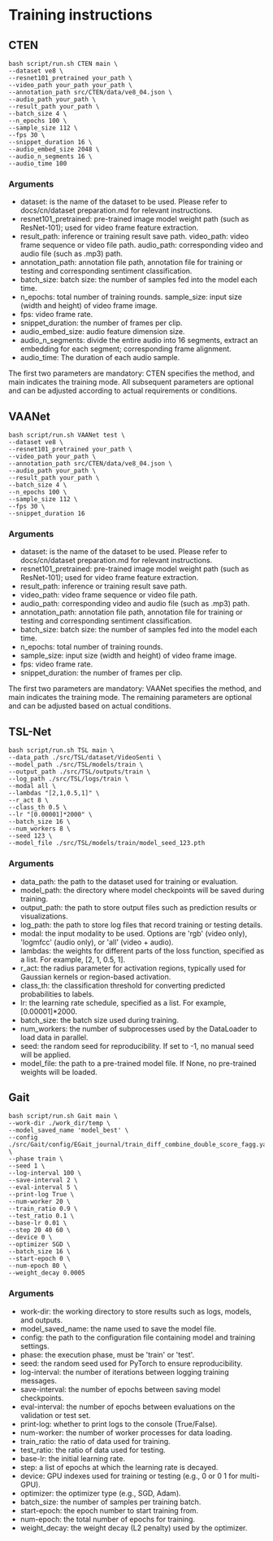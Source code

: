 # Training instructions

## CTEN

```
bash script/run.sh CTEN main \
--dataset ve8 \
--resnet101_pretrained your_path \
--video_path your_path your_path \
--annotation_path src/CTEN/data/ve8_04.json \
--audio_path your_path \
--result_path your_path \
--batch_size 4 \
--n_epochs 100 \
--sample_size 112 \
--fps 30 \
--snippet_duration 16 \
--audio_embed_size 2048 \
--audio_n_segments 16 \
--audio_time 100
```
### Arguments
- dataset: is the name of the dataset to be used. Please refer to docs/cn/dataset preparation.md for relevant instructions.
- resnet101_pretrained: pre-trained image model weight path (such as ResNet-101); used for video frame feature extraction.
- result_path: inference or training result save path.
video_path: video frame sequence or video file path.
audio_path: corresponding video and audio file (such as .mp3) path.
- annotation_path: annotation file path, annotation file for training or testing and corresponding sentiment classification.
- batch_size: batch size: the number of samples fed into the model each time.
- n_epochs: total number of training rounds.
sample_size: input size (width and height) of video frame image.
- fps: video frame rate.
- snippet_duration: the number of frames per clip.
- audio_embed_size: audio feature dimension size.
- audio_n_segments: divide the entire audio into 16 segments, extract an embedding for each segment; corresponding frame alignment.
- audio_time: The duration of each audio sample.


The first two parameters are mandatory: CTEN specifies the method, and main indicates the training mode. All subsequent parameters are optional and can be adjusted according to actual requirements or conditions.


## VAANet

```
bash script/run.sh VAANet test \
--dataset ve8 \
--resnet101_pretrained your_path \
--video_path your_path \
--annotation_path src/CTEN/data/ve8_04.json \
--audio_path your_path \
--result_path your_path \
--batch_size 4 \
--n_epochs 100 \
--sample_size 112 \
--fps 30 \
--snippet_duration 16 
```

### Arguments
- dataset: is the name of the dataset to be used. Please refer to docs/cn/dataset preparation.md for relevant instructions.
- resnet101_pretrained: pre-trained image model weight path (such as ResNet-101); used for video frame feature extraction.
- result_path: inference or training result save path.
- video_path: video frame sequence or video file path.
- audio_path: corresponding video and audio file (such as .mp3) path.
- annotation_path: annotation file path, annotation file for training or testing and corresponding sentiment classification.
- batch_size: batch size: the number of samples fed into the model each time.
- n_epochs: total number of training rounds.
- sample_size: input size (width and height) of video frame image.
- fps: video frame rate.
- snippet_duration: the number of frames per clip.

The first two parameters are mandatory: VAANet specifies the method, and main indicates the training mode. The remaining parameters are optional and can be adjusted based on actual conditions.

## TSL-Net

```
bash script/run.sh TSL main \
--data_path ./src/TSL/dataset/VideoSenti \
--model_path ./src/TSL/models/train \
--output_path ./src/TSL/outputs/train \
--log_path ./src/TSL/logs/train \
--modal all \
--lambdas "[2,1,0.5,1]" \
--r_act 8 \
--class_th 0.5 \
--lr "[0.00001]*2000" \
--batch_size 16 \
--num_workers 8 \
--seed 123 \
--model_file ./src/TSL/models/train/model_seed_123.pth
```
### Arguments
- data_path: the path to the dataset used for training or evaluation.
- model_path: the directory where model checkpoints will be saved during training.
- output_path: the path to store output files such as prediction results or visualizations.
- log_path: the path to store log files that record training or testing details.
- modal: the input modality to be used. Options are 'rgb' (video only), 'logmfcc' (audio only), or 'all' (video + audio).
- lambdas: the weights for different parts of the loss function, specified as a list. For example, [2, 1, 0.5, 1].
- r_act: the radius parameter for activation regions, typically used for Gaussian kernels or region-based activation.
- class_th: the classification threshold for converting predicted probabilities to labels.
- lr: the learning rate schedule, specified as a list. For example, [0.00001]*2000.
- batch_size: the batch size used during training.
- num_workers: the number of subprocesses used by the DataLoader to load data in parallel.
- seed: the random seed for reproducibility. If set to -1, no manual seed will be applied.
- model_file: the path to a pre-trained model file. If None, no pre-trained weights will be loaded.

## Gait

```
bash script/run.sh Gait main \
--work-dir ./work_dir/temp \
--model_saved_name 'model_best' \
--config ./src/Gait/config/EGait_journal/train_diff_combine_double_score_fagg.yaml \
--phase train \
--seed 1 \
--log-interval 100 \
--save-interval 2 \
--eval-interval 5 \
--print-log True \
--num-worker 20 \
--train_ratio 0.9 \
--test_ratio 0.1 \
--base-lr 0.01 \
--step 20 40 60 \
--device 0 \
--optimizer SGD \
--batch_size 16 \
--start-epoch 0 \
--num-epoch 80 \
--weight_decay 0.0005
```
### Arguments
- work-dir: the working directory to store results such as logs, models, and outputs.
- model_saved_name: the name used to save the model file.
- config: the path to the configuration file containing model and training settings.
- phase: the execution phase, must be 'train' or 'test'.
- seed: the random seed used for PyTorch to ensure reproducibility.
- log-interval: the number of iterations between logging training messages.
- save-interval: the number of epochs between saving model checkpoints.
- eval-interval: the number of epochs between evaluations on the validation or test set.
- print-log: whether to print logs to the console (True/False).
- num-worker: the number of worker processes for data loading.
- train_ratio: the ratio of data used for training.
- test_ratio: the ratio of data used for testing.
- base-lr: the initial learning rate.
- step: a list of epochs at which the learning rate is decayed.
- device: GPU indexes used for training or testing (e.g., 0 or 0 1 for multi-GPU).
- optimizer: the optimizer type (e.g., SGD, Adam).
- batch_size: the number of samples per training batch.
- start-epoch: the epoch number to start training from.
- num-epoch: the total number of epochs for training.
- weight_decay: the weight decay (L2 penalty) used by the optimizer.
